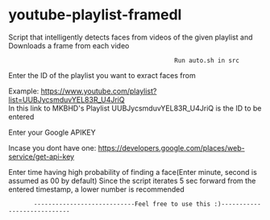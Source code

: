 # youtube-playlist-framedl
Script that intelligently detects faces from videos of the given playlist and Downloads a frame from each video 

                                                  Run auto.sh in src

Enter the ID of the playlist you want to exract faces from
     
   Example:
              https://www.youtube.com/playlist?list=UUBJycsmduvYEL83R_U4JriQ  
              In this link to MKBHD's Playlist
              UUBJycsmduvYEL83R_U4JriQ   is the ID to be entered
              
              
Enter your Google APIKEY 
      
   Incase you dont have one:
               https://developers.google.com/places/web-service/get-api-key
              

Enter time having high probability of finding a face(Enter minute, second is assumed as 00 by default)
       Since the script iterates 5 sec forward from the entered timestamp, a lower number is recommended
       
       
           ----------------------------Feel free to use this :)----------------------------

